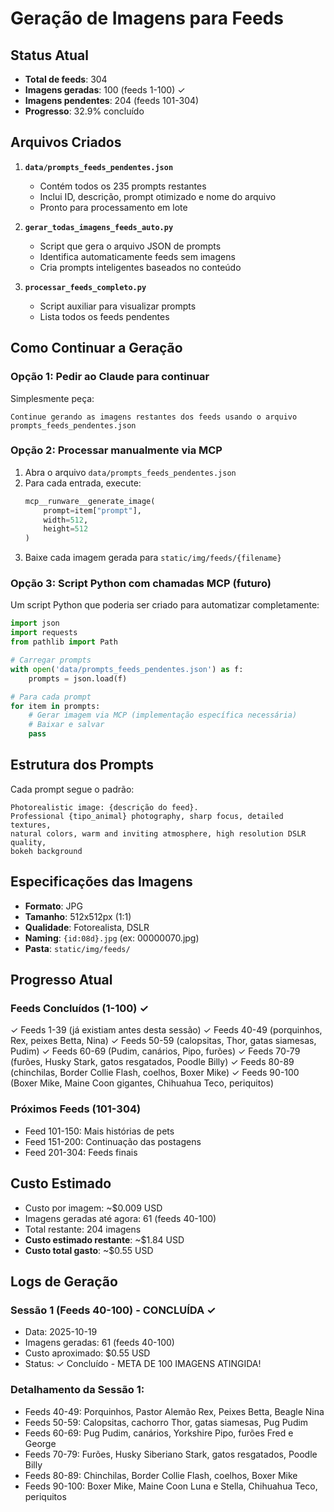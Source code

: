 # Geração de Imagens para Feeds

## Status Atual

- **Total de feeds**: 304
- **Imagens geradas**: 100 (feeds 1-100) ✓
- **Imagens pendentes**: 204 (feeds 101-304)
- **Progresso**: 32.9% concluído

## Arquivos Criados

1. **`data/prompts_feeds_pendentes.json`**
   - Contém todos os 235 prompts restantes
   - Inclui ID, descrição, prompt otimizado e nome do arquivo
   - Pronto para processamento em lote

2. **`gerar_todas_imagens_feeds_auto.py`**
   - Script que gera o arquivo JSON de prompts
   - Identifica automaticamente feeds sem imagens
   - Cria prompts inteligentes baseados no conteúdo

3. **`processar_feeds_completo.py`**
   - Script auxiliar para visualizar prompts
   - Lista todos os feeds pendentes

## Como Continuar a Geração

### Opção 1: Pedir ao Claude para continuar

Simplesmente peça:
```
Continue gerando as imagens restantes dos feeds usando o arquivo prompts_feeds_pendentes.json
```

### Opção 2: Processar manualmente via MCP

1. Abra o arquivo `data/prompts_feeds_pendentes.json`
2. Para cada entrada, execute:
   ```python
   mcp__runware__generate_image(
       prompt=item["prompt"],
       width=512,
       height=512
   )
   ```
3. Baixe cada imagem gerada para `static/img/feeds/{filename}`

### Opção 3: Script Python com chamadas MCP (futuro)

Um script Python que poderia ser criado para automatizar completamente:

```python
import json
import requests
from pathlib import Path

# Carregar prompts
with open('data/prompts_feeds_pendentes.json') as f:
    prompts = json.load(f)

# Para cada prompt
for item in prompts:
    # Gerar imagem via MCP (implementação específica necessária)
    # Baixar e salvar
    pass
```

## Estrutura dos Prompts

Cada prompt segue o padrão:

```
Photorealistic image: {descrição do feed}.
Professional {tipo_animal} photography, sharp focus, detailed textures,
natural colors, warm and inviting atmosphere, high resolution DSLR quality,
bokeh background
```

## Especificações das Imagens

- **Formato**: JPG
- **Tamanho**: 512x512px (1:1)
- **Qualidade**: Fotorealista, DSLR
- **Naming**: `{id:08d}.jpg` (ex: 00000070.jpg)
- **Pasta**: `static/img/feeds/`

## Progresso Atual

### Feeds Concluídos (1-100) ✓
✓ Feeds 1-39 (já existiam antes desta sessão)
✓ Feeds 40-49 (porquinhos, Rex, peixes Betta, Nina)
✓ Feeds 50-59 (calopsitas, Thor, gatas siamesas, Pudim)
✓ Feeds 60-69 (Pudim, canários, Pipo, furões)
✓ Feeds 70-79 (furões, Husky Stark, gatos resgatados, Poodle Billy)
✓ Feeds 80-89 (chinchilas, Border Collie Flash, coelhos, Boxer Mike)
✓ Feeds 90-100 (Boxer Mike, Maine Coon gigantes, Chihuahua Teco, periquitos)

### Próximos Feeds (101-304)
- Feed 101-150: Mais histórias de pets
- Feed 151-200: Continuação das postagens
- Feed 201-304: Feeds finais

## Custo Estimado

- Custo por imagem: ~$0.009 USD
- Imagens geradas até agora: 61 (feeds 40-100)
- Total restante: 204 imagens
- **Custo estimado restante**: ~$1.84 USD
- **Custo total gasto**: ~$0.55 USD

## Logs de Geração

### Sessão 1 (Feeds 40-100) - CONCLUÍDA ✓
- Data: 2025-10-19
- Imagens geradas: 61 (feeds 40-100)
- Custo aproximado: $0.55 USD
- Status: ✓ Concluído - META DE 100 IMAGENS ATINGIDA!

### Detalhamento da Sessão 1:
- Feeds 40-49: Porquinhos, Pastor Alemão Rex, Peixes Betta, Beagle Nina
- Feeds 50-59: Calopsitas, cachorro Thor, gatas siamesas, Pug Pudim
- Feeds 60-69: Pug Pudim, canários, Yorkshire Pipo, furões Fred e George
- Feeds 70-79: Furões, Husky Siberiano Stark, gatos resgatados, Poodle Billy
- Feeds 80-89: Chinchilas, Border Collie Flash, coelhos, Boxer Mike
- Feeds 90-100: Boxer Mike, Maine Coon Luna e Stella, Chihuahua Teco, periquitos
